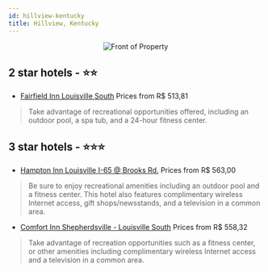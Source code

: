 ```yaml
---
id: hillview-kentucky
title: Hillview, Kentucky
---
```


<center><img src="https://i.travelapi.com/hotels/1000000/50000/42500/42421/f10804db_z.jpg" alt="Front of Property" /></center>


##  2 star hotels - ⭐️⭐️

-    [Fairfield Inn Louisville South](https://us.hurb.com/hotels/hillview/fairfield-inn-louisville-south-JNP-JP179677?cmp=18055) Prices from R$ 513,81
   > Take advantage of recreational opportunities offered, including an outdoor pool, a spa tub, and a 24-hour fitness center.

##  3 star hotels - ⭐️⭐️⭐️

-    [Hampton Inn Louisville I-65 @ Brooks Rd.](https://us.hurb.com/hotels/hillview/hampton-inn-louisville-i-65-brooks-rd-JNP-JP740747?cmp=18055) Prices from R$ 563,00
   > Be sure to enjoy recreational amenities including an outdoor pool and a fitness center. This hotel also features complimentary wireless Internet access, gift shops/newsstands, and a television in a common area.
-    [Comfort Inn Shepherdsville - Louisville South](https://us.hurb.com/hotels/hillview/comfort-inn-shepherdsville-louisville-south-JNP-JP802658?cmp=18055) Prices from R$ 558,32
   > Take advantage of recreation opportunities such as a fitness center, or other amenities including complimentary wireless Internet access and a television in a common area.
